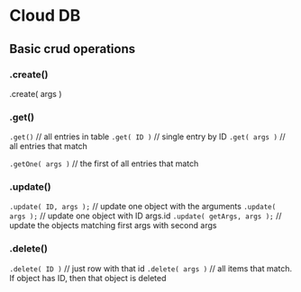 Cloud DB
=======

Basic crud operations
----------

### .create()

.create( args )

### .get()

`.get()` // all entries in table
`.get( ID )` // single entry by ID
`.get( args )` // all entries that match

`.getOne( args )` // the first of all entries that match

### .update()

`.update( ID, args );` // update one object with the arguments
`.update( args );` // update one object with ID args.id
`.update( getArgs, args );` // update the objects matching first args with second args

### .delete()

`.delete( ID )` // just row with that id
`.delete( args )` // all items that match. If object has ID, then that object is deleted
